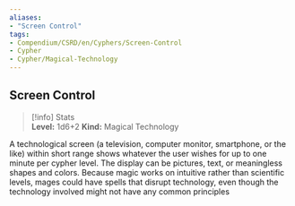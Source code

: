 ```yaml
---
aliases:
- "Screen Control"
tags:
- Compendium/CSRD/en/Cyphers/Screen-Control
- Cypher
- Cypher/Magical-Technology
---
```

  
## Screen Control 
>[!info] Stats  
> **Level:** 1d6+2 
> **Kind:** Magical Technology
  
A technological screen (a television, computer monitor, smartphone, or the like) within short range shows whatever the user wishes for up to one minute per cypher level. The display can be pictures, text, or meaningless shapes and colors.
Because magic works on intuitive rather than scientific levels, mages could have spells that disrupt technology, even though the technology involved might not have any common principles

